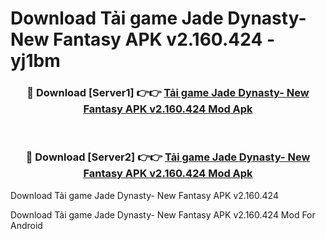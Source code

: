 # Download Tải game Jade Dynasty- New Fantasy APK v2.160.424 - yj1bm


<div align="center">
<h3>🔴 Download [Server1] 👉👉 <a href="https://apk-comot.site?title=Tải_game_Jade_Dynasty-_New_Fantasy_APK_v2.160.424">Tải game Jade Dynasty- New Fantasy APK v2.160.424 Mod Apk</a></h3><br>
<h3>🔴 Download [Server2] 👉👉 <a href="https://apk-comot.site?title=Tải_game_Jade_Dynasty-_New_Fantasy_APK_v2.160.424">Tải game Jade Dynasty- New Fantasy APK v2.160.424 Mod Apk</a></h3>
</div>



Download Tải game Jade Dynasty- New Fantasy APK v2.160.424 

Download Tải game Jade Dynasty- New Fantasy APK v2.160.424 Mod For Android